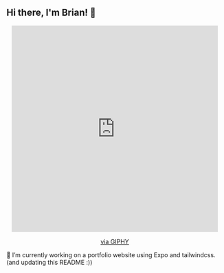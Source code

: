## Hi there, I'm Brian! 👋

<div align="center"> <iframe src="https://giphy.com/embed/CuuSHzuc0O166MRfjt" width="480" height="480" style="" frameBorder="0" class="giphy-embed" allowFullScreen></iframe><p><a href="https://giphy.com/gifs/pudgypenguins-pudgy-penguin-penguins-CuuSHzuc0O166MRfjt">via GIPHY</a></p> </div>

<!-- [![Brian's GitHub stats](https://github-readme-stats.vercel.app/api?username=deebran)](https://github.com/anuraghazra/github-readme-stats) -->

🔭 I’m currently working on a portfolio website using Expo and tailwindcss. (and updating this README :))

<!--
**deebran/deebran** is a ✨ _special_ ✨ repository because its `README.md` (this file) appears on your GitHub profile.

Here are some ideas to get you started:


- 🌱 I’m currently learning ...
- 👯 I’m looking to collaborate on ...
- 🤔 I’m looking for help with ...
- 💬 Ask me about ...
- 📫 How to reach me: ...
- 😄 Pronouns: ...
- ⚡ Fun fact: ...
-->
